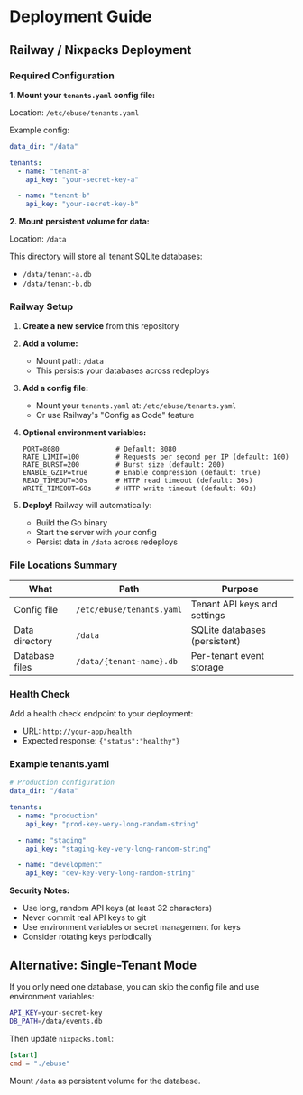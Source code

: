 # Deployment Guide

## Railway / Nixpacks Deployment

### Required Configuration

**1. Mount your `tenants.yaml` config file:**

Location: `/etc/ebuse/tenants.yaml`

Example config:
```yaml
data_dir: "/data"

tenants:
  - name: "tenant-a"
    api_key: "your-secret-key-a"

  - name: "tenant-b"
    api_key: "your-secret-key-b"
```

**2. Mount persistent volume for data:**

Location: `/data`

This directory will store all tenant SQLite databases:
- `/data/tenant-a.db`
- `/data/tenant-b.db`

### Railway Setup

1. **Create a new service** from this repository

2. **Add a volume:**
   - Mount path: `/data`
   - This persists your databases across redeploys

3. **Add a config file:**
   - Mount your `tenants.yaml` at: `/etc/ebuse/tenants.yaml`
   - Or use Railway's "Config as Code" feature

4. **Optional environment variables:**
   ```
   PORT=8080              # Default: 8080
   RATE_LIMIT=100         # Requests per second per IP (default: 100)
   RATE_BURST=200         # Burst size (default: 200)
   ENABLE_GZIP=true       # Enable compression (default: true)
   READ_TIMEOUT=30s       # HTTP read timeout (default: 30s)
   WRITE_TIMEOUT=60s      # HTTP write timeout (default: 60s)
   ```

5. **Deploy!** Railway will automatically:
   - Build the Go binary
   - Start the server with your config
   - Persist data in `/data` across redeploys

### File Locations Summary

| What | Path | Purpose |
|------|------|---------|
| Config file | `/etc/ebuse/tenants.yaml` | Tenant API keys and settings |
| Data directory | `/data` | SQLite databases (persistent) |
| Database files | `/data/{tenant-name}.db` | Per-tenant event storage |

### Health Check

Add a health check endpoint to your deployment:
- URL: `http://your-app/health`
- Expected response: `{"status":"healthy"}`

### Example tenants.yaml

```yaml
# Production configuration
data_dir: "/data"

tenants:
  - name: "production"
    api_key: "prod-key-very-long-random-string"

  - name: "staging"
    api_key: "staging-key-very-long-random-string"

  - name: "development"
    api_key: "dev-key-very-long-random-string"
```

**Security Notes:**
- Use long, random API keys (at least 32 characters)
- Never commit real API keys to git
- Use environment variables or secret management for keys
- Consider rotating keys periodically

## Alternative: Single-Tenant Mode

If you only need one database, you can skip the config file and use environment variables:

```bash
API_KEY=your-secret-key
DB_PATH=/data/events.db
```

Then update `nixpacks.toml`:
```toml
[start]
cmd = "./ebuse"
```

Mount `/data` as persistent volume for the database.
